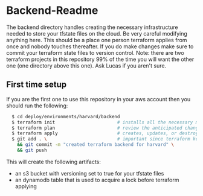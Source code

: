 # Backend-Readme
The backend directory handles creating the necessary infrastructure needed to store your tfstate files on the cloud. Be very careful modifying anything here. This should be a place one person terraform applies from once and nobody touches thereafter. If you do make changes make sure to commit your terraform state files to version control.
Note: there are two terraform projects in this repository 99% of the time you will want the other one (one directory above this one). Ask Lucas if you aren't sure.
## First time setup
If you are the first one to use this repository in your aws account then you should run the following:
```bash
  $ cd deploy/environments/harvard/backend
  $ terraform init                       # installs all the necessary modules and plugins for this environment
  $ terraform plan                       # review the anticipated changes
  $ terraform apply                      # creates, updates, or destroys the planned resources on aws  
  $ git add . \                          # important since terraform keeps track of state using local files
    && git commit -m "created terraform backend for harvard" \
    && git push
```

This will create the following artifacts:
- an s3 bucket with versioning set to true for your tfstate files
- an dynamodb table that is used to acquire a lock before terraform applying


